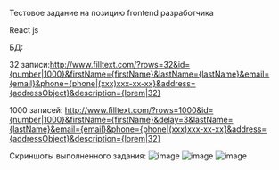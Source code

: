 Тестовое задание на позицию frontend разработчика

React js

БД:

  32 записи:http://www.filltext.com/?rows=32&id={number|1000}&firstName={firstName}&lastName={lastName}&email={email}&phone={phone|(xxx)xxx-xx-xx}&address={addressObject}&description={lorem|32}

  1000 записей: http://www.filltext.com/?rows=1000&id={number|1000}&firstName={firstName}&delay=3&lastName={lastName}&email={email}&phone={phone|(xxx)xxx-xx-xx}&address={addressObject}&description={lorem|32}
  
Скриншоты выполненного задания:
![image](https://user-images.githubusercontent.com/47104132/121583558-15a4ca80-ca39-11eb-8355-133575b8b681.png)
![image](https://user-images.githubusercontent.com/47104132/121583596-248b7d00-ca39-11eb-98b3-ab1bdbad2169.png)
![image](https://user-images.githubusercontent.com/47104132/121583597-248b7d00-ca39-11eb-9426-3b68d0da7722.png)
